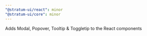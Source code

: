 ```yaml
---
"@stratum-ui/react": minor
"@stratum-ui/core": minor
---
```


Adds Modal, Popover, Tooltip & Toggletip to the React components
